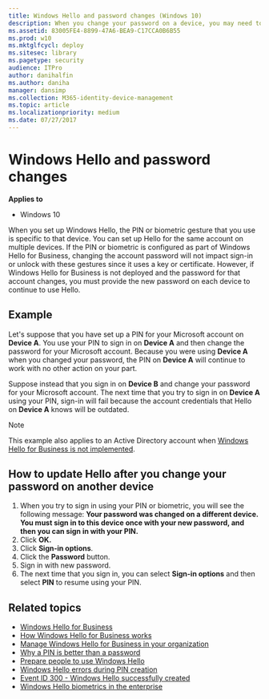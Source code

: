 ```yaml
---
title: Windows Hello and password changes (Windows 10)
description: When you change your password on a device, you may need to sign in with a password on other devices to reset Hello.
ms.assetid: 83005FE4-8899-47A6-BEA9-C17CCA0B6B55
ms.prod: w10
ms.mktglfcycl: deploy
ms.sitesec: library
ms.pagetype: security
audience: ITPro
author: danihalfin
ms.author: daniha
manager: dansimp
ms.collection: M365-identity-device-management
ms.topic: article
ms.localizationpriority: medium
ms.date: 07/27/2017
---
```

# Windows Hello and password changes

**Applies to**
-   Windows 10

When you set up Windows Hello, the PIN or biometric gesture that you use is specific to that device. You can set up Hello for the same account on multiple devices. If the PIN or biometric is configured as part of Windows Hello for Business, changing the account password will not impact sign-in or unlock with these gestures since it uses a key or certificate. However, if Windows Hello for Business is not deployed and the password for that account changes, you must provide the new password on each device to continue to use Hello.

## Example

Let's suppose that you have set up a PIN for your Microsoft account on **Device A**. You use your PIN to sign in on **Device A** and then change the password for your Microsoft account.
Because you were using **Device A** when you changed your password, the PIN on **Device A** will continue to work with no other action on your part.

Suppose instead that you sign in on **Device B** and change your password for your Microsoft account. The next time that you try to sign in on **Device A** using your PIN, sign-in will fail because the account credentials that Hello on **Device A** knows will be outdated.

>[!NOTE]
>This example also applies to an Active Directory account when [Windows Hello for Business is not implemented](hello-manage-in-organization.md).
 
## How to update Hello after you change your password on another device

1.  When you try to sign in using your PIN or biometric, you will see the following message: **Your password was changed on a different device. You must sign in to this device once with your new password, and then you can sign in with your PIN.**
2.  Click **OK.**
3.  Click **Sign-in options**.
4.  Click the **Password** button.
5.  Sign in with new password.
6.  The next time that you sign in, you can select **Sign-in options** and then select **PIN** to resume using your PIN.

## Related topics

- [Windows Hello for Business](hello-identity-verification.md)
- [How Windows Hello for Business works](hello-how-it-works.md)
- [Manage Windows Hello for Business in your organization](hello-manage-in-organization.md)
- [Why a PIN is better than a password](hello-why-pin-is-better-than-password.md)
- [Prepare people to use Windows Hello](hello-prepare-people-to-use.md)
- [Windows Hello errors during PIN creation](hello-errors-during-pin-creation.md)
- [Event ID 300 - Windows Hello successfully created](hello-event-300.md)
- [Windows Hello biometrics in the enterprise](hello-biometrics-in-enterprise.md)
